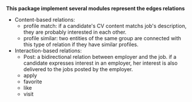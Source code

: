**This package implement several modules represent the edges relations**

- Content-based relations:
	- profile match: if a candidate's CV content matchs job's description, they are probably interested in each other.
	- profile similar: two entities of the same group are connected with this type of relation if they have similar profiles.
- Interaction-based relations:
	- Post: a bidirectional relation between employer and the job. if a candidate expresses interest in an employer, her interest is also delivered to the jobs posted by the employer.
	- apply
	- favorite
	- like
	- visit



